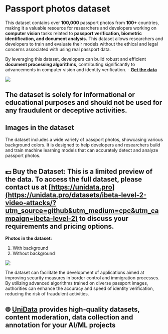 # Passport photos dataset

This dataset contains over **100,000** passport photos from **100+** countries, making it a valuable resource for researchers and developers working on **computer vision** tasks related to **passport verification, biometric identification, and document analysis.** This dataset allows researchers and developers to train and evaluate their models without the ethical and legal concerns associated with using real passport data.

By leveraging this dataset, developers can build robust and efficient **document processing algorithms**, contributing significantly to advancements in computer vision and identity verification. - 
**[Get the data](https://unidata.pro/datasets/synthetic-passports/?utm_source=github&utm_medium=cpc&utm_campaign=synthetic-passports)**

![](https://www.googleapis.com/download/storage/v1/b/kaggle-user-content/o/inbox%2F22059654%2Faebcdc96f2160742bf8f5683e273aeec%2FFrame%20135.png?generation=1729689336288410&alt=media)
## The dataset is solely for informational or educational purposes and should not be used for any fraudulent or deceptive activities.

## Images in the dataset

The dataset includes a wide variety of passport photos, showcasing various background colors. It is designed to help developers and researchers build and train machine learning models that can accurately detect and analyze passport photos. 

## 💵 Buy the Dataset: This is a limited preview of the data. To access the full dataset, please contact us at [https://unidata.pro](https://unidata.pro/datasets/ibeta-level-2-video-attacks/?utm_source=github&utm_medium=cpc&utm_campaign=ibeta-level-2) to discuss your requirements and pricing options.

**Photos in the dataset:**
1. With background
2. Without background

![](https://www.googleapis.com/download/storage/v1/b/kaggle-user-content/o/inbox%2F22059654%2Feb869c5ccd7f6615754a5e8954675d5a%2FFrame%20127.png?generation=1729604678859593&alt=media)

The dataset can facilitate the development of applications aimed at improving security measures in border control and immigration processes. By utilizing advanced algorithms trained on diverse passport images, authorities can enhance the accuracy and speed of identity verification, reducing the risk of fraudulent activities. 

## 🌐 [UniData](https://unidata.pro/datasets/ibeta-level-2-video-attacks/?utm_source=github&utm_medium=cpc&utm_campaign=ibeta-level-2) provides high-quality datasets, content moderation, data collection and annotation for your AI/ML projects 
